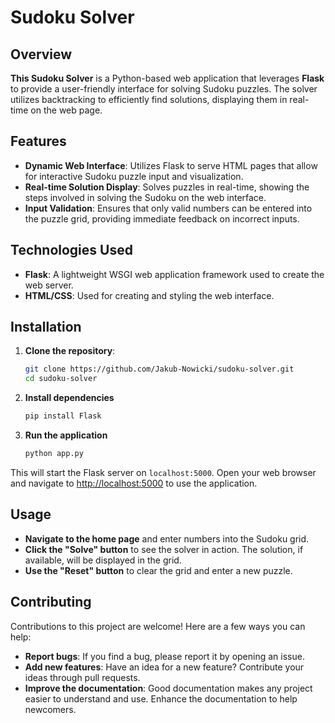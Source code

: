 # Sudoku Solver

## Overview
**This Sudoku Solver** is a Python-based web application that leverages **Flask** to provide a user-friendly interface for solving Sudoku puzzles. The solver utilizes backtracking to efficiently find solutions, displaying them in real-time on the web page.

## Features
- **Dynamic Web Interface**: Utilizes Flask to serve HTML pages that allow for interactive Sudoku puzzle input and visualization.
- **Real-time Solution Display**: Solves puzzles in real-time, showing the steps involved in solving the Sudoku on the web interface.
- **Input Validation**: Ensures that only valid numbers can be entered into the puzzle grid, providing immediate feedback on incorrect inputs.

## Technologies Used
- **Flask**: A lightweight WSGI web application framework used to create the web server.
- **HTML/CSS**: Used for creating and styling the web interface.

## Installation

1. **Clone the repository**:
   ```bash
   git clone https://github.com/Jakub-Nowicki/sudoku-solver.git
   cd sudoku-solver
   
2. **Install dependencies**
   ```bash
   pip install Flask
   
3. **Run the application**
   ```bash
   python app.py
   
This will start the Flask server on `localhost:5000`. Open your web browser and navigate to [http://localhost:5000](http://localhost:5000) to use the application.
   
## Usage

- **Navigate to the home page** and enter numbers into the Sudoku grid.
- **Click the "Solve" button** to see the solver in action. The solution, if available, will be displayed in the grid.
- **Use the "Reset" button** to clear the grid and enter a new puzzle.

## Contributing

Contributions to this project are welcome! Here are a few ways you can help:

- **Report bugs**: If you find a bug, please report it by opening an issue.
- **Add new features**: Have an idea for a new feature? Contribute your ideas through pull requests.
- **Improve the documentation**: Good documentation makes any project easier to understand and use. Enhance the documentation to help newcomers.
